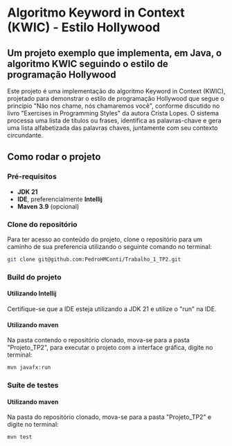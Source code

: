 # Algoritmo Keyword in Context (KWIC) - Estilo Hollywood

## Um projeto exemplo que implementa, em Java, o algoritmo KWIC seguindo o estilo de programação Hollywood

Este projeto é uma implementação do algoritmo Keyword in Context (KWIC), projetado para demonstrar o estilo de programação Hollywood que segue o princípio "Não nos chame, nós chamaremos você", conforme discutido no livro "Exercises in Programming Styles" da autora Crista Lopes. O sistema processa uma lista de títulos ou frases, identifica as palavras-chave e gera uma lista alfabetizada das palavras chaves, juntamente com seu contexto circundante.

## Como rodar o projeto
### Pré-requisitos

* **JDK 21**
* **IDE**, preferencialmente **Intellij**
* **Maven 3.9** (opcional)

### Clone do repositório
Para ter acesso ao conteúdo do projeto, clone o repositório para um caminho de sua preferencia utilizando o seguinte comando no terminal:

```bash
git clone git@github.com:PedroHMConti/Trabalho_1_TP2.git
```

### Build do projeto
#### Utilizando Intellij
Certifique-se que a IDE esteja utilizando a JDK 21 e utilize o "run" na IDE.

#### Utilizando maven
Na pasta contendo o repositório clonado, mova-se para a pasta "Projeto_TP2", para executar o projeto com a interface gráfica, digite no terminal:

```bash
mvn javafx:run
```
### Suíte de testes

#### Utilizando maven
Na pasta do repositório clonado, mova-se para a pasta "Projeto_TP2" e digite no terminal:
```bash
mvn test
```

